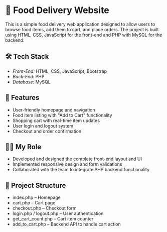 # 🍔 Food Delivery Website

This is a simple food delivery web application designed to allow users to browse food items, add them to cart, and place orders. The project is built using HTML, CSS, JavaScript for the front-end and PHP with MySQL for the backend.

## 🛠 Tech Stack

- *Front-End:* HTML, CSS, JavaScript, Bootstrap  
- *Back-End:* PHP  
- *Database:* MySQL

## 📌 Features

- User-friendly homepage and navigation
- Food item listing with "Add to Cart" functionality
- Shopping cart with real-time item updates
- User login and logout system
- Checkout and order confirmation

## 👨‍💻 My Role

- Developed and designed the complete front-end layout and UI  
- Implemented responsive design and form validations  
- Collaborated with the team to integrate PHP backend functionality

## 📂 Project Structure

- index.php – Homepage
- cart.php – Cart page
- checkout.php – Checkout form
- login.php / logout.php – User authentication
- get_cart_count.php – Cart item counter
- add_to_cart.php – Backend API to handle cart action


